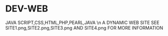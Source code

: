 # DEV-WEB
JAVA SCRIPT,CSS,HTML,PHP,PEARL,JAVA \n
A DYNAMIC WEB SITE SEE SITE1.png,SITE2.png,SITE3.png AND SITE4.png FOR MORE INFORMATION
